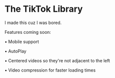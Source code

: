 # The TikTok Library

I made this cuz I was bored.

Features coming soon:

• Mobile support

• AutoPlay

• Centered videos so they're not adjacent to the left

• Video compression for faster loading times
